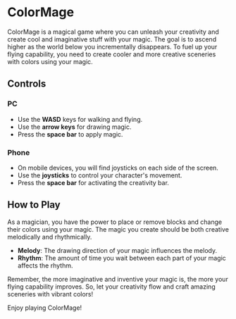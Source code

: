 # ColorMage

ColorMage is a magical game where you can unleash your creativity and create cool and imaginative stuff with your magic. The goal is to ascend higher as the world below you incrementally disappears. To fuel up your flying capability, you need to create cooler and more creative sceneries with colors using your magic.

## Controls

### PC

- Use the **WASD** keys for walking and flying.
- Use the **arrow keys** for drawing magic.
- Press the **space bar** to apply magic.

### Phone

- On mobile devices, you will find joysticks on each side of the screen.
- Use the **joysticks** to control your character's movement.
- Press the **space bar** for activating the creativity bar.

## How to Play

As a magician, you have the power to place or remove blocks and change their colors using your magic. The magic you create should be both creative melodically and rhythmically.

- **Melody**: The drawing direction of your magic influences the melody.
- **Rhythm**: The amount of time you wait between each part of your magic affects the rhythm.

Remember, the more imaginative and inventive your magic is, the more your flying capability improves. So, let your creativity flow and craft amazing sceneries with vibrant colors!

Enjoy playing ColorMage!
